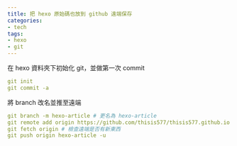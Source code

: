 ```yaml
---
title: 把 hexo 原始碼也放到 github 遠端保存
categories:
- tech
tags:
- hexo
- git
---
```


在 hexo 資料夾下初始化 git，並做第一次 commit

``` yml
git init
git commit -a
```

<!-- more -->

將 branch 改名並推至遠端

``` yml
git branch -m hexo-article # 更名為 hexo-article
git remote add origin https://github.com/thisis577/thisis577.github.io
git fetch origin # 檢查遠端是否有新東西
git push origin hexo-article -u
```
